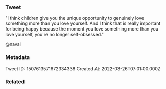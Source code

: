 ### Tweet
"I think children give you the unique opportunity to genuinely love something more than you love yourself. And I think that is really important for being happy because the moment you love something more than you love yourself, you're no longer self-obsessed."

@naval

### Metadata
Tweet ID: 1507613571672334338
Created At: 2022-03-26T07:01:00.000Z

### Related

